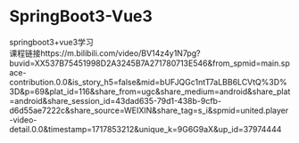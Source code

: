 # SpringBoot3-Vue3
springboot3+vue3学习    
课程链接https://m.bilibili.com/video/BV14z4y1N7pg?buvid=XX537B75451998D2A3245B7A271780713E546&from_spmid=main.space-contribution.0.0&is_story_h5=false&mid=bUFJQGc1ntT7aLBB6LCVtQ%3D%3D&p=69&plat_id=116&share_from=ugc&share_medium=android&share_plat=android&share_session_id=43dad635-79d1-438b-9cfb-d6d55ae7222c&share_source=WEIXIN&share_tag=s_i&spmid=united.player-video-detail.0.0&timestamp=1717853212&unique_k=9G6G9aX&up_id=37974444
